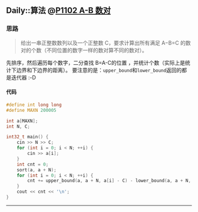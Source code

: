 ## Daily::算法 @[P1102 A-B 数对](https://www.luogu.com.cn/problem/P1102)
### 思路
> 给出一串正整数数列以及一个正整数 C，要求计算出所有满足 A−B=C 的数对的个数（不同位置的数字一样的数对算不同的数对）。

先排序，然后遍历每个数字，二分查找 B=A-C的位置 ，并统计个数（实际上是统计下边界和下边界的距离）。
要注意的是：`upper_bound`和`lower_bound`返回的都是迭代器 :-D

#### 代码
```cpp
#define int long long
#define MAXN 200005

int a[MAXN];
int N, C;

int32_t main() {
    cin >> N >> C;
    for (int i = 0; i < N; ++i) {
        cin >> a[i];
    }
    int cnt = 0;
    sort(a, a + N);
    for (int i = 0; i < N; ++i) {
        cnt += upper_bound(a, a + N, a[i] - C) - lower_bound(a, a + N, a[i] - C);
    }
    cout << cnt << '\n';
}
```

---
